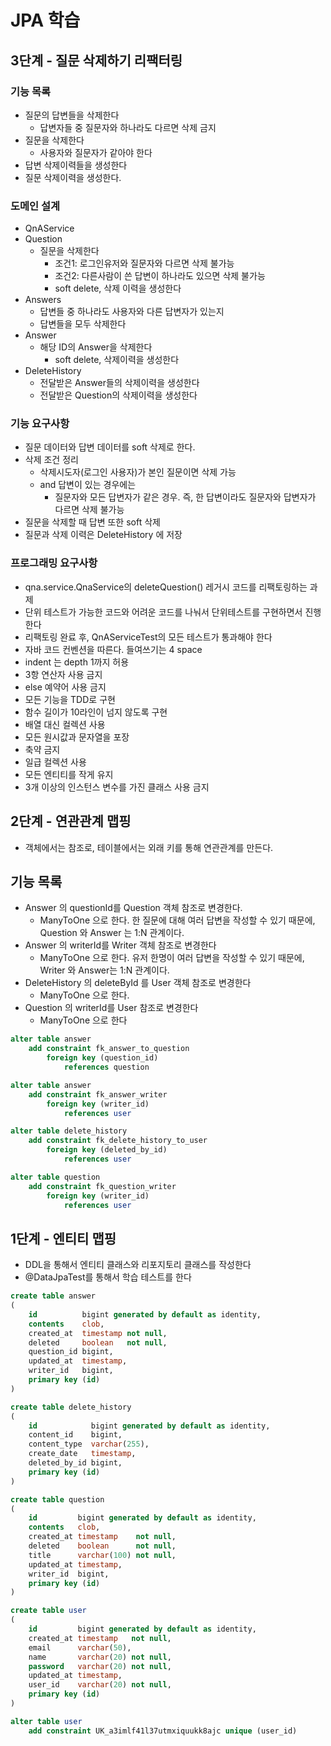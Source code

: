 # JPA 학습

## 3단계 - 질문 삭제하기 리팩터링

### 기능 목록

- 질문의 답변들을 삭제한다
    - 답변자들 중 질문자와 하나라도 다르면 삭제 금지
- 질문을 삭제한다
    - 사용자와 질문자가 같아야 한다
- 답변 삭제이력들을 생성한다
- 질문 삭제이력을 생성한다.

### 도메인 설계

- QnAService
- Question
    - 질문을 삭제한다
        - 조건1: 로그인유저와 질문자와 다르면 삭제 불가능
        - 조건2: 다른사람이 쓴 답변이 하나라도 있으면 삭제 불가능
        - soft delete, 삭제 이력을 생성한다
- Answers
    - 답변들 중 하나라도 사용자와 다른 답변자가 있는지
    - 답변들을 모두 삭제한다
- Answer
    - 해당 ID의 Answer을 삭제한다
        - soft delete, 삭제이력을 생성한다
- DeleteHistory
    - 전달받은 Answer들의 삭제이력을 생성한다
    - 전달받은 Question의 삭제이력을 생성한다

### 기능 요구사항

- 질문 데이터와 답변 데이터를 soft 삭제로 한다.
- 삭제 조건 정리
    - 삭제시도자(로그인 사용자)가 본인 질문이면 삭제 가능
    - and 답변이 있는 경우에는
        - 질문자와 모든 답변자가 같은 경우. 즉, 한 답변이라도 질문자와 답변자가 다르면 삭제 불가능
- 질문을 삭제할 때 답변 또한 soft 삭제
- 질문과 삭제 이력은 DeleteHistory 에 저장

### 프로그래밍 요구사항

- qna.service.QnaService의 deleteQuestion() 레거시 코드를 리팩토링하는 과제
- 단위 테스트가 가능한 코드와 어려운 코드를 나눠서 단위테스트를 구현하면서 진행한다
- 리팩토링 완료 후, QnAServiceTest의 모든 테스트가 통과해야 한다
- 자바 코드 컨벤션을 따른다. 들여쓰기는 4 space
- indent 는 depth 1까지 허용
- 3항 연산자 사용 금지
- else 예약어 사용 금지
- 모든 기능을 TDD로 구현
- 함수 길이가 10라인이 넘지 않도록 구현
- 배열 대신 컬렉션 사용
- 모든 원시값과 문자열을 포장
- 축약 금지
- 일급 컬렉션 사용
- 모든 엔티티를 작게 유지
- 3개 이상의 인스턴스 변수를 가진 클래스 사용 금지

## 2단계 - 연관관계 맵핑

- 객체에서는 참조로, 테이블에서는 외래 키를 통해 연관관계를 만든다.

## 기능 목록

- Answer 의 questionId를 Question 객체 참조로 변경한다.
    - ManyToOne 으로 한다. 한 질문에 대해 여러 답변을 작성할 수 있기 때문에, Question 와 Answer 는 1:N 관계이다.
- Answer 의 writerId를 Writer 객체 참조로 변경한다
    - ManyToOne 으로 한다. 유저 한명이 여러 답변을 작성할 수 있기 때문에, Writer 와 Answer는 1:N 관계이다.
- DeleteHistory 의 deleteById 를 User 객체 참조로 변경한다
    - ManyToOne 으로 한다.
- Question 의 writerId를 User 참조로 변경한다
    - ManyToOne 으로 한다

```sql
alter table answer
    add constraint fk_answer_to_question
        foreign key (question_id)
            references question

alter table answer
    add constraint fk_answer_writer
        foreign key (writer_id)
            references user

alter table delete_history
    add constraint fk_delete_history_to_user
        foreign key (deleted_by_id)
            references user

alter table question
    add constraint fk_question_writer
        foreign key (writer_id)
            references user
```

## 1단계 - 엔티티 맵핑

- DDL을 통해서 엔티티 클래스와 리포지토리 클래스를 작성한다
- @DataJpaTest를 통해서 학습 테스트를 한다

```sql
create table answer
(
    id          bigint generated by default as identity,
    contents    clob,
    created_at  timestamp not null,
    deleted     boolean   not null,
    question_id bigint,
    updated_at  timestamp,
    writer_id   bigint,
    primary key (id)
)

create table delete_history
(
    id            bigint generated by default as identity,
    content_id    bigint,
    content_type  varchar(255),
    create_date   timestamp,
    deleted_by_id bigint,
    primary key (id)
)

create table question
(
    id         bigint generated by default as identity,
    contents   clob,
    created_at timestamp    not null,
    deleted    boolean      not null,
    title      varchar(100) not null,
    updated_at timestamp,
    writer_id  bigint,
    primary key (id)
)

create table user
(
    id         bigint generated by default as identity,
    created_at timestamp   not null,
    email      varchar(50),
    name       varchar(20) not null,
    password   varchar(20) not null,
    updated_at timestamp,
    user_id    varchar(20) not null,
    primary key (id)
)

alter table user
    add constraint UK_a3imlf41l37utmxiquukk8ajc unique (user_id)
```
